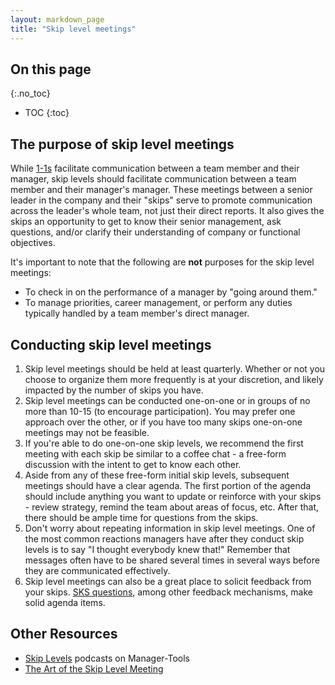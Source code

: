 ```yaml
---
layout: markdown_page
title: "Skip level meetings"
---
```

## On this page
{:.no_toc}

- TOC
{:toc}

## The purpose of skip level meetings

While [1-1s](https://github.com/daijapan/test/tree/master/leadership/1-1/index.html.md) facilitate communication between a team
member and their manager, skip levels should facilitate communication between a
team member and their manager's manager. These meetings between a senior leader
in the company and their "skips" serve to promote communication across the
leader's whole team, not just their direct reports. It also gives the skips an
opportunity to get to know their senior management, ask questions, and/or
clarify their understanding of company or functional objectives.

It's important to note that the following are **not** purposes for the
skip level meetings:

* To check in on the performance of a manager by "going around them."
* To manage priorities, career management, or perform any duties typically
  handled by a team member's direct manager.

## Conducting skip level meetings

1. Skip level meetings should be held at least quarterly. Whether or not you
   choose to organize them more frequently is at your discretion, and likely
   impacted by the number of skips you have.
1. Skip level meetings can be conducted one-on-one or in groups of no more than
   10-15 (to encourage participation). You may prefer one approach over the
   other, or if you have too many skips one-on-one meetings may not be feasible.
1. If you're able to do one-on-one skip levels, we recommend the first meeting
   with each skip be similar to a coffee chat - a free-form discussion with the
   intent to get to know each other.
1. Aside from any of these free-form initial skip levels, subsequent meetings
   should have a clear agenda. The first portion of the agenda should include
   anything you want to update or reinforce with your skips - review strategy,
   remind the team about areas of focus, etc. After that, there should be ample
   time for questions from the skips.
1. Don't worry about repeating information in skip level meetings. One of the
   most common reactions managers have after they conduct skip levels is to say
   "I thought everybody knew that!" Remember that messages often have to be
   shared several times in several ways before they are communicated
   effectively.
1. Skip level meetings can also be a great place to solicit feedback from your
   skips. [SKS questions](https://en.wikipedia.org/wiki/SKS_process), among
   other feedback mechanisms, make solid agenda items.

## Other Resources

* [Skip Levels](https://www.manager-tools.com/2006/04/skip-levels/index.html.md) podcasts on
  Manager-Tools
* [The Art of the Skip Level
  Meeting](https://www.linkedin.com/pulse/art-skip-level-meeting-scott-boulton%2C-chrp-5948801065834024960/index.html.md)

